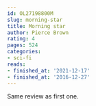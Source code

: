 ```yaml
---
id: OL27198800M
slug: morning-star
title: Morning star
author: Pierce Brown
rating: 4
pages: 524
categories:
- sci-fi
reads:
- finished_at: '2021-12-17'
- finished_at: '2016-12-27'
---
```

Same review as first one.
